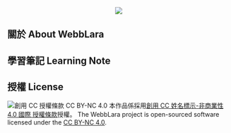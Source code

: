 <p align="center"><img src="https://laravel.com/assets/img/components/logo-laravel.svg"></p>

## 關於 About WebbLara  


## 學習筆記 Learning Note  


## 授權 License  
![創用 CC 授權條款 CC BY-NC 4.0](https://i.creativecommons.org/l/by-nc/4.0/88x31.png) 
本作品係採用[創用 CC 姓名標示-非商業性 4.0 國際 授權條款](http://creativecommons.org/licenses/by-nc/4.0/)授權。
The WebbLara project is open-sourced software licensed under the [CC BY-NC 4.0](http://creativecommons.org/licenses/by-nc/4.0/).